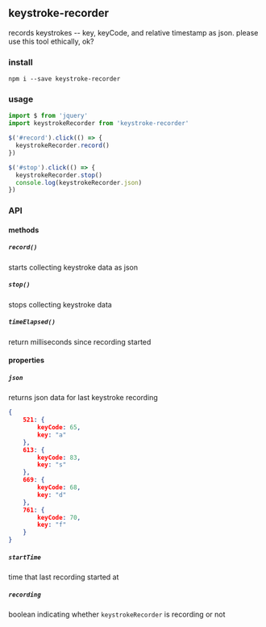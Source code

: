 ## keystroke-recorder

records keystrokes -- key, keyCode, and relative timestamp as json. please use this tool ethically, ok?

### install

`npm i --save keystroke-recorder`

### usage

```js
import $ from 'jquery'
import keystrokeRecorder from 'keystroke-recorder'

$('#record').click(() => {
  keystrokeRecorder.record()
})

$('#stop').click(() => {
  keystrokeRecorder.stop()
  console.log(keystrokeRecorder.json)
})

```

### API

#### methods

##### `record()`

starts collecting keystroke data as json

##### `stop()`

stops collecting keystroke data

##### `timeElapsed()`

return milliseconds since recording started

#### properties

##### `json`

returns json data for last keystroke recording

```json
{
    521: {
        keyCode: 65,
        key: "a"
    },
    613: {
        keyCode: 83,
        key: "s"
    },
    669: {
        keyCode: 68,
        key: "d"
    },
    761: {
        keyCode: 70,
        key: "f"
    }
}
```

##### `startTime`

time that last recording started at

##### `recording`

boolean indicating whether `keystrokeRecorder` is recording or not
